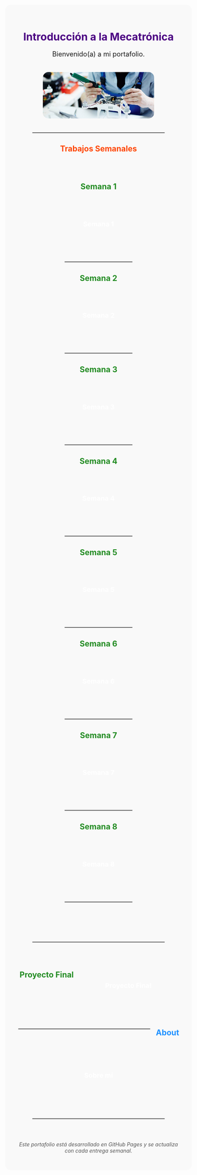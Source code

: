 <!-- Portada de Portafolio Karen Pastrana -->
<div align="center" style="background-color:#f9f9f9; padding: 30px; border-radius: 15px;">

  <h1 style="color:#4b0082;">Introducción a la Mecatrónica</h1>
  <p style="font-size:18px;">Bienvenido(a) a mi portafolio.</p>
  
  <!-- Imagen de portada -->
  <img src="assets/imgs/F1.jpg" alt="Portada" width="300" style="border-radius:15px; margin:20px 0;">

  <hr style="border:1px solid #ccc; width:80%;">

  <!-- Trabajos Semanales -->
  <h2 style="color:#ff4500;">Trabajos Semanales</h2>
  <div style="display:flex; flex-wrap:wrap; justify-content:center; gap:15px;">

 <!-- Semana 1 -->
 <div align="center" style="background-color:#f9f9f9; padding: 30px; border-radius: 15px;">

  <h2 style="color:#228b22;">Semana 1</h2>
  <a href="docs/Semana 1.md" style="display:inline-block; background-image:url('assets/imgs/FW1.png'); background-size:cover; background-position:center; color:white; text-decoration:none; padding:50px 60px; border-radius:15px; font-weight:bold; font-size:18px; margin:10px;">Semana 1</a>

  <hr style="border:1px solid #ccc; width:80%; margin:30px 0;">
 <!-- Semana 2 -->
  <h2 style="color:#228b22;">Semana 2</h2>
  <a href="docs/Semana 2.md" style="display:inline-block; background-image:url('assets/imgs/FW2.png'); background-size:cover; background-position:center; color:white; text-decoration:none; padding:50px 60px; border-radius:15px; font-weight:bold; font-size:18px; margin:10px;">Semana 2</a>

  <hr style="border:1px solid #ccc; width:80%; margin:30px 0;">
 <!-- Semana 3 -->
  <h2 style="color:#228b22;">Semana 3</h2>
  <a href="docs/Semana 3.md" style="display:inline-block; background-image:url('assets/imgs/FW3.png'); background-size:cover; background-position:center; color:white; text-decoration:none; padding:50px 60px; border-radius:15px; font-weight:bold; font-size:18px; margin:10px;">Semana 3</a>

  <hr style="border:1px solid #ccc; width:80%; margin:30px 0;">
 <!-- Semana 4 -->
  <h2 style="color:#228b22;">Semana 4</h2>
  <a href="docs/Semana 4.md" style="display:inline-block; background-image:url('assets/imgs/FW4.png'); background-size:cover; background-position:center; color:white; text-decoration:none; padding:50px 60px; border-radius:15px; font-weight:bold; font-size:18px; margin:10px;">Semana 4</a>

  <hr style="border:1px solid #ccc; width:80%; margin:30px 0;">
 <!-- Semana 5 -->
  <h2 style="color:#228b22;">Semana 5</h2>
  <a href="docs/Semana 5.md" style="display:inline-block; background-image:url('assets/imgs/FW5.png'); background-size:cover; background-position:center; color:white; text-decoration:none; padding:50px 60px; border-radius:15px; font-weight:bold; font-size:18px; margin:10px;">Semana 5</a>

  <hr style="border:1px solid #ccc; width:80%; margin:30px 0;">
 <!-- Semana 6 -->
  <h2 style="color:#228b22;">Semana 6</h2>
  <a href="docs/Semana 6.md" style="display:inline-block; background-image:url('assets/imgs/FW6.png'); background-size:cover; background-position:center; color:white; text-decoration:none; padding:50px 60px; border-radius:15px; font-weight:bold; font-size:18px; margin:10px;">Semana 6</a>

  <hr style="border:1px solid #ccc; width:80%; margin:30px 0;">
 <!-- Semana 7 -->
  <h2 style="color:#228b22;">Semana 7</h2>
  <a href="docs/Semana 7.md" style="display:inline-block; background-image:url('assets/imgs/FW7.png'); background-size:cover; background-position:center; color:white; text-decoration:none; padding:50px 60px; border-radius:15px; font-weight:bold; font-size:18px; margin:10px;">Semana 7</a>

  <hr style="border:1px solid #ccc; width:80%; margin:30px 0;">
 <!-- Semana 8 -->
  <h2 style="color:#228b22;">Semana 8</h2>
  <a href="docs/Semana 8.md" style="display:inline-block; background-image:url('assets/imgs/FW8.png'); background-size:cover; background-position:center; color:white; text-decoration:none; padding:50px 60px; border-radius:15px; font-weight:bold; font-size:18px; margin:10px;">Semana 8</a>

  <hr style="border:1px solid #ccc; width:80%; margin:30px 0;">
  </div>

  <hr style="border:1px solid #ccc; width:80%; margin:30px 0;">

  <!-- Proyecto Final -->
  <h2 style="color:#228b22;">Proyecto Final</h2>
  <a href="proyecto_final/proyecto_final.md" style="display:inline-block; background-image:url('assets/imgs/proyecto-bg.png'); background-size:cover; background-position:center; color:white; text-decoration:none; padding:50px 60px; border-radius:15px; font-weight:bold; font-size:18px; margin:10px;">Proyecto Final</a>

  <hr style="border:1px solid #ccc; width:80%; margin:30px 0;">

  <!-- About -->
  <h2 style="color:#1e90ff;">About</h2>
  <a href="about.md" style="display:inline-block; background-image:url('assets/imgs/about-bg.png'); background-size:cover; background-position:center; color:white; text-decoration:none; padding:50px 60px; border-radius:15px; font-weight:bold; font-size:18px; margin:10px;">Sobre mí</a>

  <hr style="border:1px solid #ccc; width:80%; margin:30px 0;">

  <p style="font-style:italic; color:#555;">Este portafolio está desarrollado en GitHub Pages y se actualiza con cada entrega semanal.</p>

</div>
